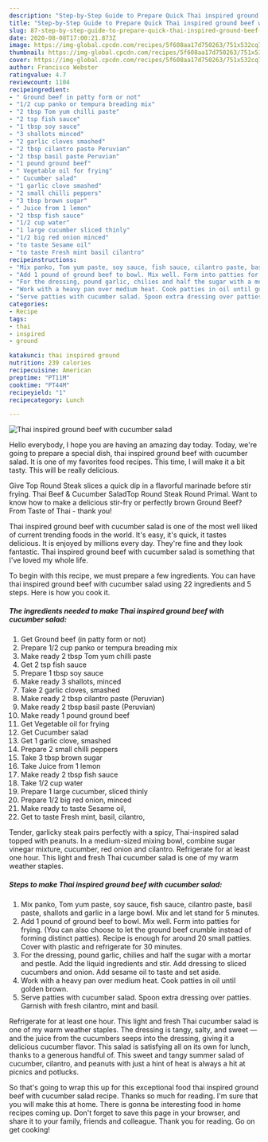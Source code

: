 ```yaml
---
description: "Step-by-Step Guide to Prepare Quick Thai inspired ground beef with cucumber salad"
title: "Step-by-Step Guide to Prepare Quick Thai inspired ground beef with cucumber salad"
slug: 87-step-by-step-guide-to-prepare-quick-thai-inspired-ground-beef-with-cucumber-salad
date: 2020-08-08T17:00:21.873Z
image: https://img-global.cpcdn.com/recipes/5f608aa17d750263/751x532cq70/thai-inspired-ground-beef-with-cucumber-salad-recipe-main-photo.jpg
thumbnail: https://img-global.cpcdn.com/recipes/5f608aa17d750263/751x532cq70/thai-inspired-ground-beef-with-cucumber-salad-recipe-main-photo.jpg
cover: https://img-global.cpcdn.com/recipes/5f608aa17d750263/751x532cq70/thai-inspired-ground-beef-with-cucumber-salad-recipe-main-photo.jpg
author: Francisco Webster
ratingvalue: 4.7
reviewcount: 1104
recipeingredient:
- " Ground beef in patty form or not"
- "1/2 cup panko or tempura breading mix"
- "2 tbsp Tom yum chilli paste"
- "2 tsp fish sauce"
- "1 tbsp soy sauce"
- "3 shallots minced"
- "2 garlic cloves smashed"
- "2 tbsp cilantro paste Peruvian"
- "2 tbsp basil paste Peruvian"
- "1 pound ground beef"
- " Vegetable oil for frying"
- " Cucumber salad"
- "1 garlic clove smashed"
- "2 small chilli peppers"
- "3 tbsp brown sugar"
- " Juice from 1 lemon"
- "2 tbsp fish sauce"
- "1/2 cup water"
- "1 large cucumber sliced thinly"
- "1/2 big red onion minced"
- "to taste Sesame oil"
- "to taste Fresh mint basil cilantro"
recipeinstructions:
- "Mix panko, Tom yum paste, soy sauce, fish sauce, cilantro paste, basil paste, shallots and garlic in a large bowl. Mix and let stand for 5 minutes."
- "Add 1 pound of ground beef to bowl. Mix well. Form into patties for frying. (You can also choose to let the ground beef crumble instead of forming distinct patties). Recipe is enough for around 20 small patties. Cover with plastic and refrigerate for 30 minutes."
- "For the dressing, pound garlic, chilies and half the sugar with a mortar and pestle. Add the liquid ingredients and stir. Add dressing to sliced cucumbers and onion. Add sesame oil to taste and set aside."
- "Work with a heavy pan over medium heat. Cook patties in oil until golden brown."
- "Serve patties with cucumber salad. Spoon extra dressing over patties. Garnish with fresh cilantro, mint and basil."
categories:
- Recipe
tags:
- thai
- inspired
- ground

katakunci: thai inspired ground 
nutrition: 239 calories
recipecuisine: American
preptime: "PT11M"
cooktime: "PT44M"
recipeyield: "1"
recipecategory: Lunch

---
```



![Thai inspired ground beef with cucumber salad](https://img-global.cpcdn.com/recipes/5f608aa17d750263/751x532cq70/thai-inspired-ground-beef-with-cucumber-salad-recipe-main-photo.jpg)

Hello everybody, I hope you are having an amazing day today. Today, we're going to prepare a special dish, thai inspired ground beef with cucumber salad. It is one of my favorites food recipes. This time, I will make it a bit tasty. This will be really delicious.

Give Top Round Steak slices a quick dip in a flavorful marinade before stir frying. Thai Beef &amp; Cucumber SaladTop Round Steak Round Primal. Want to know how to make a delicious stir-fry or perfectly brown Ground Beef? From Taste of Thai - thank you!

Thai inspired ground beef with cucumber salad is one of the most well liked of current trending foods in the world. It's easy, it's quick, it tastes delicious. It is enjoyed by millions every day. They're fine and they look fantastic. Thai inspired ground beef with cucumber salad is something that I've loved my whole life.


To begin with this recipe, we must prepare a few ingredients. You can have thai inspired ground beef with cucumber salad using 22 ingredients and 5 steps. Here is how you cook it.

<!--inarticleads1-->

##### The ingredients needed to make Thai inspired ground beef with cucumber salad:

1. Get  Ground beef (in patty form or not)
1. Prepare 1/2 cup panko or tempura breading mix
1. Make ready 2 tbsp Tom yum chilli paste
1. Get 2 tsp fish sauce
1. Prepare 1 tbsp soy sauce
1. Make ready 3 shallots, minced
1. Take 2 garlic cloves, smashed
1. Make ready 2 tbsp cilantro paste (Peruvian)
1. Make ready 2 tbsp basil paste (Peruvian)
1. Make ready 1 pound ground beef
1. Get  Vegetable oil for frying
1. Get  Cucumber salad
1. Get 1 garlic clove, smashed
1. Prepare 2 small chilli peppers
1. Take 3 tbsp brown sugar
1. Take  Juice from 1 lemon
1. Make ready 2 tbsp fish sauce
1. Take 1/2 cup water
1. Prepare 1 large cucumber, sliced thinly
1. Prepare 1/2 big red onion, minced
1. Make ready to taste Sesame oil,
1. Get to taste Fresh mint, basil, cilantro,


Tender, garlicky steak pairs perfectly with a spicy, Thai-inspired salad topped with peanuts. In a medium-sized mixing bowl, combine sugar vinegar mixture, cucumber, red onion and cilantro. Refrigerate for at least one hour. This light and fresh Thai cucumber salad is one of my warm weather staples. 

<!--inarticleads2-->

##### Steps to make Thai inspired ground beef with cucumber salad:

1. Mix panko, Tom yum paste, soy sauce, fish sauce, cilantro paste, basil paste, shallots and garlic in a large bowl. Mix and let stand for 5 minutes.
1. Add 1 pound of ground beef to bowl. Mix well. Form into patties for frying. (You can also choose to let the ground beef crumble instead of forming distinct patties). Recipe is enough for around 20 small patties. Cover with plastic and refrigerate for 30 minutes.
1. For the dressing, pound garlic, chilies and half the sugar with a mortar and pestle. Add the liquid ingredients and stir. Add dressing to sliced cucumbers and onion. Add sesame oil to taste and set aside.
1. Work with a heavy pan over medium heat. Cook patties in oil until golden brown.
1. Serve patties with cucumber salad. Spoon extra dressing over patties. Garnish with fresh cilantro, mint and basil.


Refrigerate for at least one hour. This light and fresh Thai cucumber salad is one of my warm weather staples. The dressing is tangy, salty, and sweet — and the juice from the cucumbers seeps into the dressing, giving it a delicious cucumber flavor. This salad is satisfying all on its own for lunch, thanks to a generous handful of. This sweet and tangy summer salad of cucumber, cilantro, and peanuts with just a hint of heat is always a hit at picnics and potlucks. 

So that's going to wrap this up for this exceptional food thai inspired ground beef with cucumber salad recipe. Thanks so much for reading. I'm sure that you will make this at home. There is gonna be interesting food in home recipes coming up. Don't forget to save this page in your browser, and share it to your family, friends and colleague. Thank you for reading. Go on get cooking!
